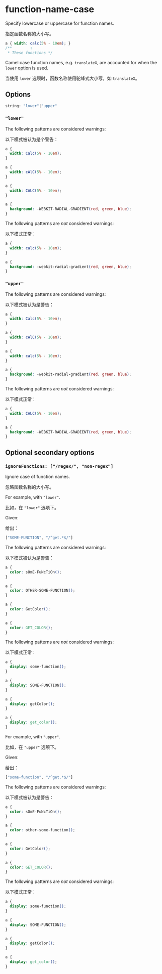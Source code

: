 # function-name-case

Specify lowercase or uppercase for function names.

指定函数名称的大小写。

```css
a { width: calc(5% - 10em); }
/**        ↑
 * These functions */
```

Camel case function names, e.g. `translateX`, are accounted for when the `lower` option is used.

当使用 `lower` 选项时，函数名称使用驼峰式大小写，如 `translateX`。

## Options

```js
string: "lower"|"upper"
```

### `"lower"`

The following patterns are considered warnings:

以下模式被认为是个警告：

```css
a {
  width: Calc(5% - 10em);
}
```

```css
a {
  width: cAlC(5% - 10em);
}
```

```css
a {
  width: CALC(5% - 10em);
}
```

```css
a {
  background: -WEBKIT-RADIAL-GRADIENT(red, green, blue);
}
```

The following patterns are *not* considered warnings:

以下模式正常：

```css
a {
  width: calc(5% - 10em);
}
```

```css
a {
  background: -webkit-radial-gradient(red, green, blue);
}
```

### `"upper"`

The following patterns are considered warnings:

以下模式被认为是警告：

```css
a {
  width: Calc(5% - 10em);
}
```

```css
a {
  width: cAlC(5% - 10em);
}
```

```css
a {
  width: calc(5% - 10em);
}
```

```css
a {
  background: -webkit-radial-gradient(red, green, blue);
}
```

The following patterns are *not* considered warnings:

以下模式正常：

```css
a {
  width: CALC(5% - 10em);
}
```

```css
a {
  background: -WEBKIT-RADIAL-GRADIENT(red, green, blue);
}
```

## Optional secondary options

### `ignoreFunctions: ["/regex/", "non-regex"]`

Ignore case of function names.

忽略函数名称的大小写。

For example, with `"lower"`.

比如，在 `"lower"` 选项下。

Given:

给出：

```js
["SOME-FUNCTION", "/^get.*$/"]
```

The following patterns are considered warnings:

以下模式被认为是警告：

```css
a {
  color: sOmE-FuNcTiOn();
}
```

```css
a {
  color: OTHER-SOME-FUNCTION();
}
```

```css
a {
  color: GetColor();
}
```

```css
a {
  color: GET_COLOR();
}
```

The following patterns are *not* considered warnings:

以下模式正常：

```css
a {
  display: some-function();
}
```

```css
a {
  display: SOME-FUNCTION();
}
```

```css
a {
  display: getColor();
}
```

```css
a {
  display: get_color();
}
```

For example, with `"upper"`.

比如，在 `"upper"` 选项下。

Given:

给出：

```js
["some-function", "/^get.*$/"]
```

The following patterns are considered warnings:

以下模式被认为是警告：

```css
a {
  color: sOmE-FuNcTiOn();
}
```

```css
a {
  color: other-some-function();
}
```

```css
a {
  color: GetColor();
}
```

```css
a {
  color: GET_COLOR();
}
```

The following patterns are *not* considered warnings:

以下模式正常：

```css
a {
  display: some-function();
}
```

```css
a {
  display: SOME-FUNCTION();
}
```

```css
a {
  display: getColor();
}
```

```css
a {
  display: get_color();
}
```
